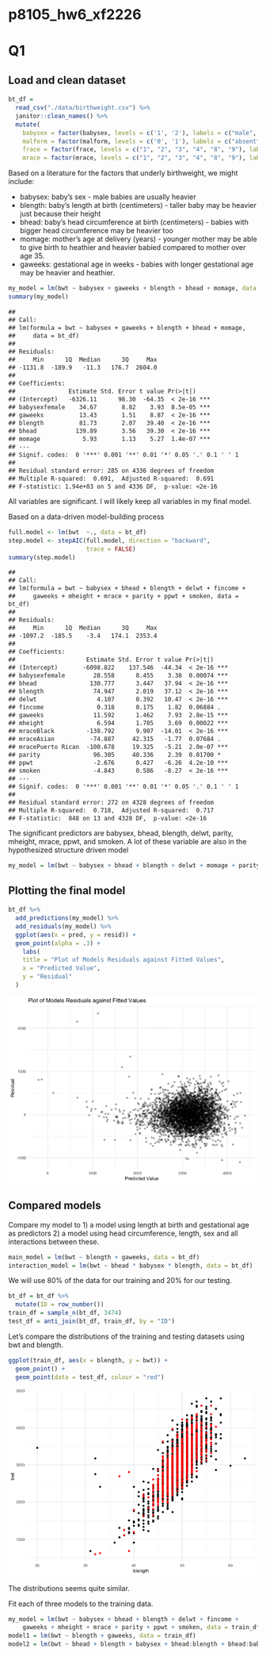 p8105\_hw6\_xf2226
================

# Q1

## Load and clean dataset

``` r
bt_df = 
  read_csv("./data/birthweight.csv") %>% 
  janitor::clean_names() %>% 
  mutate(
    babysex = factor(babysex, levels = c('1', '2'), labels = c("male", "female")),
    malform = factor(malform, levels = c('0', '1'), labels = c("absent", "present")),
    frace = factor(frace, levels = c("1", "2", "3", "4", "8", "9"), labels = c("White", "Black", "Asian", "Puerto Rican", "Other", "Unknown")),
    mrace = factor(mrace, levels = c("1", "2", "3", "4", "8", "9"), labels = c("White", "Black", "Asian", "Puerto Rican", "Other", "Unknown")))
```

Based on a literature for the factors that underly birthweight, we might
include:

-   babysex: baby’s sex - male babies are usually heavier
-   blength: baby’s length at birth (centimeters) - taller baby may be
    heavier just because their height
-   bhead: baby’s head circumference at birth (centimeters) - babies
    with bigger head circumference may be heavier too
-   momage: mother’s age at delivery (years) - younger mother may be
    able to give birth to heathier and heavier babied compared to mother
    over age 35.
-   gaweeks: gestational age in weeks - babies with longer gestational
    age may be heavier and heathier.

``` r
my_model = lm(bwt ~ babysex + gaweeks + blength + bhead + momage, data = bt_df) 
summary(my_model)
```

    ## 
    ## Call:
    ## lm(formula = bwt ~ babysex + gaweeks + blength + bhead + momage, 
    ##     data = bt_df)
    ## 
    ## Residuals:
    ##     Min      1Q  Median      3Q     Max 
    ## -1131.8  -189.9   -11.3   176.7  2604.0 
    ## 
    ## Coefficients:
    ##               Estimate Std. Error t value Pr(>|t|)    
    ## (Intercept)   -6326.11      98.30  -64.35  < 2e-16 ***
    ## babysexfemale    34.67       8.82    3.93  8.5e-05 ***
    ## gaweeks          13.43       1.51    8.87  < 2e-16 ***
    ## blength          81.73       2.07   39.40  < 2e-16 ***
    ## bhead           139.89       3.56   39.30  < 2e-16 ***
    ## momage            5.93       1.13    5.27  1.4e-07 ***
    ## ---
    ## Signif. codes:  0 '***' 0.001 '**' 0.01 '*' 0.05 '.' 0.1 ' ' 1
    ## 
    ## Residual standard error: 285 on 4336 degrees of freedom
    ## Multiple R-squared:  0.691,  Adjusted R-squared:  0.691 
    ## F-statistic: 1.94e+03 on 5 and 4336 DF,  p-value: <2e-16

All variables are significant. I will likely keep all variables in my
final model.

Based on a data-driven model-building process

``` r
full.model <- lm(bwt  ~., data = bt_df)
step.model <- stepAIC(full.model, direction = "backward", 
                      trace = FALSE)
summary(step.model)
```

    ## 
    ## Call:
    ## lm(formula = bwt ~ babysex + bhead + blength + delwt + fincome + 
    ##     gaweeks + mheight + mrace + parity + ppwt + smoken, data = bt_df)
    ## 
    ## Residuals:
    ##     Min      1Q  Median      3Q     Max 
    ## -1097.2  -185.5    -3.4   174.1  2353.4 
    ## 
    ## Coefficients:
    ##                    Estimate Std. Error t value Pr(>|t|)    
    ## (Intercept)       -6098.822    137.546  -44.34  < 2e-16 ***
    ## babysexfemale        28.558      8.455    3.38  0.00074 ***
    ## bhead               130.777      3.447   37.94  < 2e-16 ***
    ## blength              74.947      2.019   37.12  < 2e-16 ***
    ## delwt                 4.107      0.392   10.47  < 2e-16 ***
    ## fincome               0.318      0.175    1.82  0.06884 .  
    ## gaweeks              11.592      1.462    7.93  2.8e-15 ***
    ## mheight               6.594      1.785    3.69  0.00022 ***
    ## mraceBlack         -138.792      9.907  -14.01  < 2e-16 ***
    ## mraceAsian          -74.887     42.315   -1.77  0.07684 .  
    ## mracePuerto Rican  -100.678     19.325   -5.21  2.0e-07 ***
    ## parity               96.305     40.336    2.39  0.01700 *  
    ## ppwt                 -2.676      0.427   -6.26  4.2e-10 ***
    ## smoken               -4.843      0.586   -8.27  < 2e-16 ***
    ## ---
    ## Signif. codes:  0 '***' 0.001 '**' 0.01 '*' 0.05 '.' 0.1 ' ' 1
    ## 
    ## Residual standard error: 272 on 4328 degrees of freedom
    ## Multiple R-squared:  0.718,  Adjusted R-squared:  0.717 
    ## F-statistic:  848 on 13 and 4328 DF,  p-value: <2e-16

The significant predictors are babysex, bhead, blength, delwt, parity,
mheight, mrace, ppwt, and smoken. A lot of these variable are also in
the hypothesized structure driven model

``` r
my_model = lm(bwt ~ babysex + bhead + blength + delwt + momage + parity + gaweeks + mheight + mrace + ppwt + smoken, data = bt_df)
```

## Plotting the final model

``` r
bt_df %>% 
  add_predictions(my_model) %>% 
  add_residuals(my_model) %>% 
  ggplot(aes(x = pred, y = resid)) + 
  geom_point(alpha = .3) +
    labs(
    title = "Plot of Models Residuals against Fitted Values",
    x = "Predicted Value",
    y = "Residual"
  )
```

![](p8105_hw6_xf2226_files/figure-gfm/unnamed-chunk-1-1.png)<!-- -->

## Compared models

Compare my model to 1) a model using length at birth and gestational age
as predictors 2) a model using head circumference, length, sex and all
interactions between these.

``` r
main_model = lm(bwt ~ blength + gaweeks, data = bt_df)
interaction_model = lm(bwt ~ bhead * babysex * blength, data = bt_df) 
```

We will use 80% of the data for our training and 20% for our testing.

``` r
bt_df = bt_df %>%
  mutate(ID = row_number())
train_df = sample_n(bt_df, 3474)
test_df = anti_join(bt_df, train_df, by = "ID")
```

Let’s compare the distributions of the training and testing datasets
using bwt and blength.

``` r
ggplot(train_df, aes(x = blength, y = bwt)) + 
  geom_point() + 
  geom_point(data = test_df, colour = "red")
```

![](p8105_hw6_xf2226_files/figure-gfm/unnamed-chunk-4-1.png)<!-- -->

The distributions seems quite similar.

Fit each of three models to the training data.

``` r
my_model = lm(bwt ~ babysex + bhead + blength + delwt + fincome + 
    gaweeks + mheight + mrace + parity + ppwt + smoken, data = train_df)
model1 = lm(bwt ~ blength + gaweeks, data = train_df)
model2 = lm(bwt ~ bhead + blength + babysex + bhead:blength + bhead:babysex + blength:babysex + bhead:blength:babysex, data = train_df)
```
